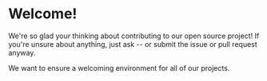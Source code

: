 # Welcome!
We're so glad your thinking about contributing to our open source project!
If you're unsure about anything, just ask -- or submit the issue or pull request anyway.

We want to ensure a welcoming environment for all of our projects.

